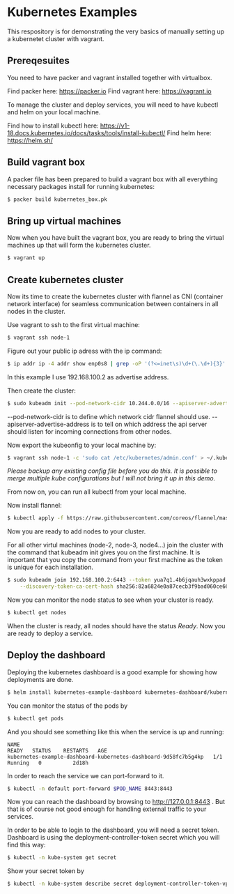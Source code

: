 # Kubernetes Examples

This respository is for demonstrating the very basics of manually setting up a kubernetet cluster with vagrant.

## Prereqesuites

You need to have packer and vagrant installed together with virtualbox.

Find packer here: https://packer.io
Find vagrant here: https://vagrant.io

To manage the cluster and deploy services, you will need to have kubectl and helm on your local machine.

Find how to install kubectl here: https://v1-18.docs.kubernetes.io/docs/tasks/tools/install-kubectl/
Find helm here: https://helm.sh/


## Build vagrant box

A packer file has been prepared to build a vagrant box with all everything necessary packages install for running kubernetes:

```bash
$ packer build kubernetes_box.pk
```

## Bring up virtual machines

Now when you have built the vagrant box, you are ready to bring the virtual machines up that will form the kubernetes cluster.

```bash
$ vagrant up
```

## Create kubernetes cluster

Now its time to create the kubernetes cluster with flannel as CNI (container network interface) for seamless communication between containers in all nodes in the cluster.

Use vagrant to ssh to the first virtual machine:
```bash
$ vagrant ssh node-1
```

Figure out your public ip adress with the ip command:
```bash
$ ip addr ip -4 addr show enp0s8 | grep -oP '(?<=inet\s)\d+(\.\d+){3}'
```

In this example I use 192.168.100.2 as advertise address.

Then create the cluster:
```bash
$ sudo kubeadm init --pod-network-cidr 10.244.0.0/16 --apiserver-advertise-address 192.168.100.2
```

--pod-network-cidr is to define which network cidr flannel should use.
--apiserver-advertise-address is to tell on which address the api server should listen for incoming connections from other nodes.

Now export the kubeonfig to your local machine by:
```bash
$ vagrant ssh node-1 -c 'sudo cat /etc/kubernetes/admin.conf' > ~/.kube/config
```

*Please backup any existing config file before you do this. It is possible to merge multiple kube configurations but I will not bring it up in this demo.*

From now on, you can run all kubectl from your local machine.

Now install flannel:
```bash
$ kubectl apply -f https://raw.githubusercontent.com/coreos/flannel/master/Documentation/kube-flannel.yml
```

Now you are ready to add nodes to your cluster.

For all other virtul machines (node-2, node-3, node4...) join the cluster with the command that kubeadm init gives you on the first machine. It is important that you copy the command from your first machine as the token is unique for each installation.

```bash
$ sudo kubeadm join 192.168.100.2:6443 --token yua7q1.4b6jqauh3wxkppad \
    --discovery-token-ca-cert-hash sha256:82a6824e0a87cecb3f9bad060ce66f522908e036cfa8d066012a4be6534e152f
```

Now you can monitor the node status to see when your cluster is ready.

```bash
$ kubectl get nodes
```

When the cluster is ready, all nodes should have the status _Ready_. Now you are ready to deploy a service.

## Deploy the dashboard

Deploying the kubernetes dashboard is a good example for showing how deployments are done.

```bash
$ helm install kubernetes-example-dashboard kubernetes-dashboard/kubernetes-dashboard
```

You can monitor the status of the pods by

```bash
$ kubectl get pods
```

And you should see something like this when the service is up and running:
```
NAME                                                              READY   STATUS    RESTARTS   AGE
kubernetes-example-dashboard-kubernetes-dashboard-9d58fc7b5g4kp   1/1     Running   0          2d18h
```

In order to reach the service we can port-forward to it.

```bash
$ kubectl -n default port-forward $POD_NAME 8443:8443
```

Now you can reach the dashboard by browsing to http://127.0.0.1:8443 . But that is of course not good enough for handling external traffic to your services.

In order to be able to login to the dashboard, you will need a secret token. Dashboard is using the deployment-controller-token secret which you will find this way:

```bash
$ kubectl -n kube-system get secret
```

Show your secret token by
```bash
$ kubectl -n kube-system describe secret deployment-controller-token-vpjk6
```
